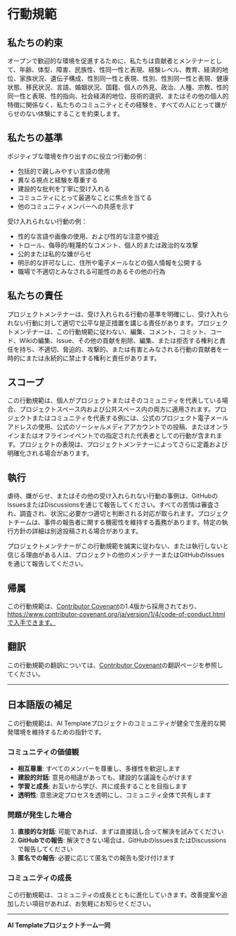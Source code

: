 # 行動規範

## 私たちの約束

オープンで歓迎的な環境を促進するために、私たちは貢献者とメンテナーとして、年齢、体型、障害、民族性、性同一性と表現、経験レベル、教育、経済的地位、家族状況、遺伝子構成、性別同一性と表現、性別、性別同一性と表現、健康状態、移民状況、言語、婚姻状況、国籍、個人の外見、政治、人種、宗教、性的同一性と表現、性的指向、社会経済的地位、技術的選択、またはその他の個人的特徴に関係なく、私たちのコミュニティとその経験を、すべての人にとって嫌がらせのない体験にすることを約束します。

## 私たちの基準

ポジティブな環境を作り出すのに役立つ行動の例：

* 包括的で親しみやすい言語の使用
* 異なる視点と経験を尊重する
* 建設的な批判を丁寧に受け入れる
* コミュニティにとって最適なことに焦点を当てる
* 他のコミュニティメンバーへの共感を示す

受け入れられない行動の例：

* 性的な言語や画像の使用、および性的な注意や接近
* トロール、侮辱的/軽蔑的なコメント、個人的または政治的な攻撃
* 公的または私的な嫌がらせ
* 明示的な許可なしに、住所や電子メールなどの個人情報を公開する
* 職場で不適切とみなされる可能性のあるその他の行為

## 私たちの責任

プロジェクトメンテナーは、受け入れられる行動の基準を明確にし、受け入れられない行動に対して適切で公平な是正措置を講じる責任があります。プロジェクトメンテナーは、この行動規範に従わない、編集、コメント、コミット、コード、Wikiの編集、Issue、その他の貢献を削除、編集、または拒否する権利と責任を持ち、不適切、脅迫的、攻撃的、または有害とみなされる行動の貢献者を一時的にまたは永続的に禁止する権利と責任があります。

## スコープ

この行動規範は、個人がプロジェクトまたはそのコミュニティを代表している場合、プロジェクトスペース内および公共スペース内の両方に適用されます。プロジェクトまたはコミュニティを代表する例には、公式のプロジェクト電子メールアドレスの使用、公式のソーシャルメディアアカウントでの投稿、またはオンラインまたはオフラインイベントでの指定された代表者としての行動が含まれます。プロジェクトの表現は、プロジェクトメンテナーによってさらに定義および明確化される場合があります。

## 執行

虐待、嫌がらせ、またはその他の受け入れられない行動の事例は、GitHubのIssuesまたはDiscussionsを通じて報告してください。すべての苦情は審査され、調査され、状況に必要かつ適切と判断される対応が取られます。プロジェクトチームは、事件の報告者に関する機密性を維持する義務があります。特定の執行方針の詳細は別途投稿される場合があります。

プロジェクトメンテナーがこの行動規範を誠実に従わない、または執行しないと信じる理由がある人は、プロジェクトの他のメンテナーまたはGitHubのIssuesを通じて報告してください。

## 帰属

この行動規範は、[Contributor Covenant](https://www.contributor-covenant.org)の1.4版から採用されており、https://www.contributor-covenant.org/ja/version/1/4/code-of-conduct.htmlで入手できます。

## 翻訳

この行動規範の翻訳については、[Contributor Covenant](https://www.contributor-covenant.org/translations)の翻訳ページを参照してください。

---

## 日本語版の補足

この行動規範は、AI Templateプロジェクトのコミュニティが健全で生産的な開発環境を維持するための指針です。

### コミュニティの価値観

- **相互尊重**: すべてのメンバーを尊重し、多様性を歓迎します
- **建設的対話**: 意見の相違があっても、建設的な議論を心がけます
- **学習と成長**: お互いから学び、共に成長することを目指します
- **透明性**: 意思決定プロセスを透明にし、コミュニティ全体で共有します

### 問題が発生した場合

1. **直接的な対話**: 可能であれば、まずは直接話し合って解決を試みてください
2. **GitHubでの報告**: 解決できない場合は、GitHubのIssuesまたはDiscussionsで報告してください
3. **匿名での報告**: 必要に応じて匿名での報告も受け付けます

### コミュニティの成長

この行動規範は、コミュニティの成長とともに進化していきます。改善提案や追加したい項目があれば、お気軽にお知らせください。

---

**AI Templateプロジェクトチーム一同**
